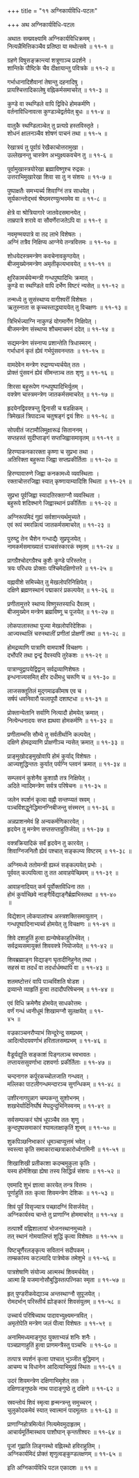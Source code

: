 +++
title = "११ अग्निकार्यविधि-पटलः"

+++
अथ अग्निकार्यविधि-पटलः  
  
अथातः सम्प्रवक्ष्यामि अग्निकार्यविधिक्रमम् ।  
नित्यन्नैमित्तिकञ्चैव प्रतिष्ठा या मथोत्सवे ॥ ११-१ ॥  
  
ग्रहणे विषुसङ्क्रान्त्यां शत्रूणाञ्च प्रदर्शने ।  
शान्तिके पौष्टिके चैव दीक्षायान्तु पवित्रके ॥ ११-२ ॥  
  
गर्भाधानादिशैवानां तेषान्तु दहनादिषु ।  
प्रायश्चित्तादिकालेषु वह्निकर्मसमाचरेत् ॥ ११-३ ॥  
  
कुण्डे वा स्थण्डिले वापि द्विविधे होमकर्मणि ।  
वर्तनाविधिनावत्स कुण्डञ्चेद्वर्तयेत् बुधः ॥ ११-४ ॥  
  
वालुकै स्थण्डिलञ्चेत् तु प्रत्यग्रे हस्तविस्तृते ।  
शोधनं क्षालनञ्चैव शोषणं पाचनं तथा ॥ ११-५ ॥  
  
रेखात्रयं तु पूर्वाग्रं रेखैकाचोत्तरामुखा ।  
उल्लेखनन्तु चास्त्रेण अभ्युक्ष्यकवचेन तु ॥ ११-६ ॥  
  
पूर्वामुखास्त्रयोरेखा ब्रह्माविष्णुश्च रुद्रकः ।  
उत्तराभिमुखारेखा शिवा सा तु न संशयः ॥ ११-७ ॥  
  
पुष्पाक्षतैः समभ्यर्च्य शिवाग्निं तत्र साधयेत् ।  
सूर्यकान्तोद्भवं श्रेष्ठमरण्युत्भवमेव वा ॥ ११-८ ॥  
  
क्षेत्रे वा श्रोत्रियागारे जातवेदसमानयेत् ।  
ताम्रपात्रे शरावे वा सौवर्णेराजतेऽपि वा ॥ ११-९ ॥  
  
नवमृण्मयपात्रे वा तद लाभे विशेषतः ।  
अग्निं तत्रैव निक्षिप्य आग्नेये तन्त्रवित्तमः ॥ ११-१० ॥  
  
शोधयेदस्त्रमन्त्रेण कवचेनावकुण्ठयेत् ।  
बीजमुख्येनमन्त्रेण अमृतीकृत्यभावयेत् ॥ ११-११ ॥  
  
क्षुरिकामर्चयेन्मन्त्री गन्धपुष्पादिभिः क्रमात् ।  
कुण्डे वा स्थण्डिले वापि दर्भेण विष्टरं न्यसेत् ॥ ११-१२ ॥  
  
तन्मध्ये तु सुसंस्थाप्य वागीश्वरीं विशेषतः ।  
ऋतुस्नाता स कृच्चस्ताद्ध्याययेत् तु विचक्षणः ॥ ११-१३ ॥  
  
त्रिभिर्भज्याग्नि नाकुण्डं योगमार्गेण निक्षिपेत् ।  
बीजमन्त्रेण संस्थाप्य शौचमाचमनं ददेत् ॥ ११-१४ ॥  
  
सद्यमन्त्रेण संस्नाप्य प्रशान्तेति त्रिधास्मरन् ।  
गर्भाधानं कृतं ह्येवं गर्भपुंसवनन्ततः ॥ ११-१५ ॥  
  
वामदेवेन मन्त्रेण रुद्राण्यभ्यर्चयेत् ततः ।  
प्रोक्तं पुंसवनं ह्येवं सीमन्तञ्च ततः शृणु ॥ ११-१६ ॥  
  
शिरसा बहुरूपेण गन्धपुष्पादिभिर्युतम् ।  
वक्त्रेण चास्त्रमन्त्रेण जातकर्मसमाचरेत् ॥ ११-१७ ॥  
  
हृदयेनद्विवक्त्रन्तु द्विनासी च षडक्षिकम् ।  
त्रिमेखलं त्रिपादञ्च चतुश्रङ्गं द्वयं शिरः ॥ ११-१८ ॥  
  
सोपवीतं जटामौलिमुक्षारूढं सिताननम् ।  
सप्तहस्तं सुदीप्ताङ्गं सप्तजिह्वासमावृतम् ॥ ११-१९ ॥  
  
हिरण्याकनकारक्ता कृष्णा च सुप्रभा तथा ।  
अतिरिक्ता बहुरूपा जिह्वा सप्तप्रकीर्तिताः ॥ ११-२० ॥  
  
हिरण्यावारुणे जिह्वा कनकामध्ये व्यवस्थिताः ।  
रक्ताचोत्तरजिह्वा स्यात् कृष्णायाम्यादिशि स्थिता ॥ ११-२१ ॥  
  
सुप्रभा पूर्वजिह्वा स्यादतिरक्ताग्नौ व्यवस्थिता ।  
बहुरूपे शदिक्भागे जिह्वास्थानं प्रकीर्तिताः ॥ ११-२२ ॥  
  
अग्निरूपमिदं गुह्यं सर्वशान्त्यर्थमुच्यते ।  
एवं रूपं स्मरन्नित्यं जातकर्मसमाचरेत् ॥ ११-२३ ॥  
  
पुरुष्टु तेन चैशेन गन्धाद्यैः सुप्रपूजयेत् ।  
नामकर्मसमाख्यातं पञ्चसंस्कारकं स्मृतम् ॥ ११-२४ ॥  
  
प्रागग्रैश्चोदगग्रैश्च कुशैः कुण्डे परिस्तरेत् ।  
त्रयः परिधयः प्रोक्ताः पश्चिमेदक्षिणोत्तरे ॥ ११-२५ ॥  
  
वह्नावीशे समिच्चेत् तु मेखलोपरिनिक्षिपेत् ।  
दक्षिणे ब्रह्मणस्थानं पद्माकारं प्रकल्पयेत् ॥ ११-२६ ॥  
  
प्रणीतामुत्तरे स्थाप्य विष्णुस्तस्याधि दैवतम् ।  
बीजमुख्येन मन्त्रेण ब्रह्मविष्णू च पूजयेत् ॥ ११-२७ ॥  
  
लोकपालास्तथा पूज्या मेखलोपरिदेशिकः ।  
आज्यस्थालिं चरुस्थालीं प्रणीतां प्रोक्षणीं तथा ॥ ११-२८ ॥  
  
होमद्रव्याणि पात्राणि वामपार्श्वे विचक्षणः ।  
दर्भोपरि तथा द्वन्द्वं दैवस्यपि तुरेकशः ॥ ११-२९ ॥  
  
पात्राण्युद्वापयेद्विद्वान् सर्वद्रव्याणिशेषतः ।  
इन्धनाज्यसमित् क्षीर दधीमधु चरूणि च ॥ ११-३० ॥  
  
लाजसक्तूतिलं मुद्गमाढकीमाष एव च ।  
सर्षपं धवनिवारौ फलापूपौ दशाष्टधा ॥ ११-३१ ॥  
  
प्रोक्तान्येतानि सर्वाणि नित्यादौ होमयेत् क्रमात् ।  
नित्येन्धनादयः सप्त ह्यथवा होमकर्मणि ॥ ११-३२ ॥  
  
प्रणीताम्भसि सौम्ये तु सर्वतीर्थानि कल्पयेत् ।  
दक्षिणे होमद्रव्याणि प्रोक्षणीञ्च न्यसेत् क्रमात् ॥ ११-३३ ॥  
  
प्राङ्मुखोदङ्मुखोवापि होमं कुर्याद् विशेषतः ।  
आज्यशुद्धिन्ततः कुर्यात् पर्यग्नि प्लवनं क्रमात् ॥ ११-३४ ॥  
  
सम्प्लवनं कुशेनैव कुशाग्रौ तत्र निक्षिपेत् ।  
अदिते न्वादिमन्त्रेण सर्वत्र परिषेचनः ॥ ११-३५ ॥  
  
जलेन स्पर्शनं कृत्वा वह्नौ सन्तप्प्यतं स्रवम् ।  
पञ्चविंशद्धुनेद्धिमानग्निबीजन्तु संस्मरन् ॥ ११-३६ ॥  
  
अन्नप्राशनमेवं हि अन्यकर्मणिकारयेत् ।  
हृदयेन तु मन्त्रेण सप्तसप्ताहुतिर्जपेत् ॥ ११-३७ ॥  
  
वक्त्रक्रियादिकं सर्वं हृदयेन तु कारयेत् ।  
शिवाग्निजनितौ ह्येवं पश्चात् सङ्कल्प्य विष्टरम् ॥ ११-३८ ॥  
  
अग्निमध्ये ततोमन्त्री ह्यब्जं सङ्कल्पयेत् प्रभोः ।  
पूर्ववत् कल्पयित्वा तु तत आवाहयेच्छिवम् ॥ ११-३९ ॥  
  
आवाहनादियत् कर्म पूर्वोक्तविधिना ततः ।  
होमं कुर्याच्छिवे नाङ्गैर्विद्याङ्गैर्ब्रह्मभिस्तथा ॥ ११-४०   
॥  
  
विद्येशान् लोकपालांश्च अस्त्रशक्तिसमायुतान् ।  
गन्धपूष्पादिनाभ्यर्च्य होमयेत् तु विचक्षणः ॥ ११-४१ ॥  
  
शिवे दशाहुतिं हुत्वा ह्यन्येष्वेकाहुतिर्भवेत् ।  
सर्वद्रव्यसमायुक्तं शिववक्त्रे नियोजयेत् ॥ ११-४२ ॥  
  
शिवब्रह्माङ्ग विद्याङ्ग घृतादीनिहुनेत् तथा ।  
सहस्रं वा तदर्धं वा तदर्धार्धमथापि वा ॥ ११-४३ ॥  
  
शतमष्टोत्तरं वापि पञ्चविंशति षोडश ।  
द्रव्यान्ते व्याहृतिं हुत्वा तदादौपरिषेचनम् ॥ ११-४४ ॥  
  
एवं विधि क्रमेणैव होमयेत् साधकोत्तमः ।  
वर्णं गन्धं ध्वनीधूमं शिखामग्नौ सुलक्षयेत् ॥ ११-  
४५ ॥  
  
वज्रकाञ्चनरौप्याभं सिन्दूरेन्दु समप्रभम् ।  
आदित्योदयवर्णाभं हरितालसमप्रभम् ॥ ११-४६ ॥  
  
वैडूर्यद्युति सङ्काशं पिङ्गलञ्च स्वभावतः ।  
तप्तायससुवर्णाभा दशवर्णाः प्रकीर्तिताः ॥ ११-४७ ॥  
  
चन्दनागरु कर्पूरकच्चोलजाति गन्धवत् ।  
मल्लिका पाटलीगन्धमन्दारञ्च सुगन्धिकम् ॥ ११-४८ ॥  
  
उशीरनागपुन्नाग चम्पकन्तु सुशोभनम् ।  
शखभेर्यादिनिर्घोषं मेघदुन्दुभिनिस्वनम् ॥ ११-४९ ॥  
  
सर्वसम्पत्करं घोषं धूपञ्चैव ततः शृणु ।  
कुन्दपुष्पसमाकारं श्यामलाक्षाकृतिं शुभम् ॥ ११-५० ॥  
  
शुकपिञ्छनिभाकारं धूमञ्चाप्युत्तमं भवेत् ।  
स्वस्त्या कृति समाकाराच्छत्राकारोर्ध्वगामिनी ॥ ११-५१ ॥  
  
शिखाशिखी प्रतीकाशा कदम्बमुकुला कृतिः ।  
यस्य होमेशिखा ह्येषा तस्य सिद्धिर्न्न संशयः ॥ ११-५२ ॥  
  
एवमादि शुभं ज्ञात्वा कारयेत् तन्त्र वित्तमः ।  
पूर्णाहुतिं ततः कृत्वा शिवमन्त्रेण देशिकः ॥ ११-५३ ॥  
  
शिवं पूर्वं विसृज्यात्र पच्छादग्निं विसर्जयेत् ।  
अग्निकार्यस्य चान्ते तु प्राणाग्नि होममाचरेत् ॥ ११-५४ ॥  
  
तत्पार्श्वे वह्निशालायां भोजनस्थानमुच्यते ।  
तत् स्थानं गोमयालिप्तं शुद्धिं कृत्वा विशेषतः ॥ ११-५५ ॥  
  
पिष्टचूर्णैरलङ्कृत्य सवितानं सदीपकम् ।  
ताम्म्रकांस्य कटल्यादि पात्रेष्वेक तमेशुभे ॥ ११-५६ ॥  
  
पात्रशेषाणि संयोज्य आत्मस्थं शिवमर्चयेत् ।  
आत्मा हि यजमानोसौबुद्धिस्तत्पत्निका स्मृता ॥ ११-५७ ॥  
  
हृत् पुण्डरीकवेद्याञ्च अन्तस्थाग्नौ सुपूजयेत् ।  
रोमदर्भान् परिस्तीर्य ह्योङ्कारं शिवसंयुतम् ॥ ११-५८ ॥  
  
उच्चार्य परिषिच्याथ पादावभ्युक्ष्यमन्त्रवित् ।  
अमृतोपेति मन्त्रेण जलं पीत्वा विशेषतः ॥ ११-५९ ॥  
  
अनामिमध्यमाङ्गुष्ठ युक्ताभ्यन्नं शनिः शनैः ।  
पञ्चप्राणाहुतिं हुत्वा प्राणमन्त्रैस्तु पञ्चभिः ॥ ११-६० ॥  
  
तत्पात्र स्पर्शनं कृत्वा पश्चात् भुञ्जीत बुद्धिमान् ।  
आचम्य च विधानेन आदित्याभिमुखं स्थितः ॥ ११-६१ ॥  
  
उदरं शिवमन्त्रेण दक्षिणाभिमृशेत् ततः ।  
दक्षिणाङ्गुष्ठके नाथ पादाङ्गुष्ठे तु दक्षिणे ॥ ११-६२ ॥  
  
स्रवन्तोयं शिवं स्मृत्वा हृन्मन्त्रन्तु समुच्चरन् ।  
चुलुकोदकमेवं स्यात् स्वात्मानं पादमूलतः ॥ ११-६३ ॥  
  
प्राणाग्निहोत्रमित्येतं नित्यमेवमुदाहृतम् ।  
आचार्यमूर्तिमास्थाय पाशौघान् कृन्ततीश्वरः ॥ ११-६४ ॥  
  
पूजां गृह्णाति लिङ्गस्थो वह्निस्थो हविराहुतिम् ।  
अग्निकार्यमिदं प्रोक्तं शृणुत्वङ्कुण्डलक्षणम् ॥ ११-६५ ॥  
  
इति अग्निकार्यविधि पटल एकादशः ॥ ११ ॥  
  
  
